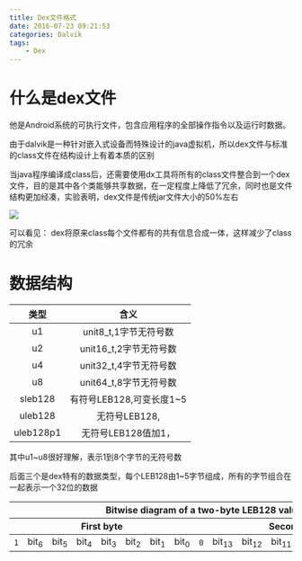 ```yaml
---
title: Dex文件格式
date: 2016-07-23 09:21:53
categories: Dalvik
tags: 
    - Dex
---
```


# 什么是dex文件

他是Android系统的可执行文件，包含应用程序的全部操作指令以及运行时数据。

由于dalvik是一种针对嵌入式设备而特殊设计的java虚拟机，所以dex文件与标准的class文件在结构设计上有着本质的区别

当java程序编译成class后，还需要使用dx工具将所有的class文件整合到一个dex文件，目的是其中各个类能够共享数据，在一定程度上降低了冗余，同时也是文件结构更加经凑，实验表明，dex文件是传统jar文件大小的50%左右

![](http://i.stack.imgur.com/1kLrB.png)

可以看见：
dex将原来class每个文件都有的共有信息合成一体，这样减少了class的冗余

# 数据结构

|   类型  |   含义  |
|:------:|:-------:|
|   u1  |  unit8_t,1字节无符号数 |
|   u2  |  unit16_t,2字节无符号数    |
|   u4  |  unit32_t,4字节无符号数    |
|   u8  |  unit64_t,8字节无符号数    |
|sleb128|  有符号LEB128,可变长度1~5    |
|uleb128|  无符号LEB128,               |
|uleb128p1| 无符号LEB128值加1，          |

其中u1~u8很好理解，表示1到8个字节的无符号数

后面三个是dex特有的数据类型，每个LEB128由1~5字节组成，所有的字节组合在一起表示一个32位的数据 


<table class="leb128Bits">
<thead>
<tr><th colspan="16">Bitwise diagram of a two-byte LEB128 value</th></tr>
<tr>
  <th colspan="8">First byte
  </th><th colspan="8">Second byte
</th></tr>
</thead>
<tbody>
<tr>
  <td class="start1"><code>1</code></td>
  <td>bit<sub>6</sub></td>
  <td>bit<sub>5</sub></td>
  <td>bit<sub>4</sub></td>
  <td>bit<sub>3</sub></td>
  <td>bit<sub>2</sub></td>
  <td>bit<sub>1</sub></td>
  <td>bit<sub>0</sub></td>
  <td class="start2"><code>0</code></td>
  <td>bit<sub>13</sub></td>
  <td>bit<sub>12</sub></td>
  <td>bit<sub>11</sub></td>
  <td>bit<sub>10</sub></td>
  <td>bit<sub>9</sub></td>
  <td>bit<sub>8</sub></td>
  <td class="end2">bit<sub>7</sub></td>
</tr>
</tbody>
</table>






























